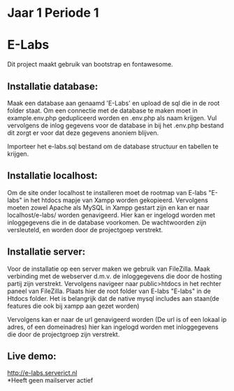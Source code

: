# Jaar 1 Periode 1

# E-Labs

Dit project maakt gebruik van bootstrap en fontawesome.

## Installatie database:

Maak een database aan genaamd 'E-Labs' en upload de sql die in de root folder staat. Om een connectie met de database te maken moet in example.env.php gedupliceerd worden en .env.php als naam krijgen. Vul vervolgens de inlog gegevens voor de database in bij het .env.php bestand dit zorgt er voor dat deze gegevens anoniem blijven.

Importeer het e-labs.sql bestand om de database structuur en tabellen te krijgen.

## Installatie localhost:

Om de site onder localhost te installeren moet de rootmap van E-labs "E-labs" in het htdocs mapje van Xampp worden gekopieerd. Vervolgens moeten zowel Apache als MySQL in Xampp gestart zijn en kan er naar localhost/e-labs/ worden genavigeerd. Hier kan er ingelogd worden met inloggegevens die in de database voorkomen. De wachtwoorden zijn versleuteld, en worden door de projectgoep verstrekt. 

## Installatie server:

Voor de installatie op een server maken we gebruik van FileZilla. Maak verbinding met de webserver d.m.v. de inloggegevens die door de hosting partij zijn verstrekt. Vervolgens navigeer naar public>htdocs in het rechter paneel van FileZilla. Plaats hier de root folder van E-labs "E-labs" in de Htdocs folder. Het is belangrijk dat de native mysql includes aan staan(de features die ook bij xampp aan gezet worden)

Vervolgens kan er naar de url genavigeerd worden (De url is of een lokaal ip adres, of een domeinadres) hier kan ingelogd worden met inloggegevens die door de projectgroep zijn verstrekt. 



## Live demo:

http://e-labs.serverict.nl <br>
\*Heeft geen mailserver actief
